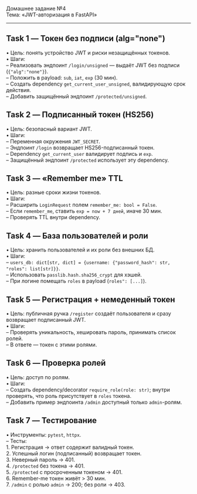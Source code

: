 Домашнее задание №4  
Тема: «JWT-авторизация в FastAPI» 

-------------------------------------------------------------------
## Task 1 — Токен без подписи (alg="none")  
• Цель: понять устройство JWT и риски незащищённых токенов.  
• Шаги:  
  – Реализовать эндпоинт `/login/unsigned` — выдаёт JWT без подписи (`{"alg":"none"}`).  
  – Положить в payload: `sub`, `iat`, `exp` (30 мин).  
  – Создать dependency `get_current_user_unsigned`, валидирующую срок действия.  
  – Добавить защищённый эндпоинт `/protected/unsigned`.

## Task 2 — Подписанный токен (HS256)  
• Цель: безопасный вариант JWT.  
• Шаги:  
  – Переменная окружения `JWT_SECRET`.  
  – Эндпоинт `/login` возвращает HS256-подписанный токен.  
  – Dependency `get_current_user` валидирует подпись и `exp`.  
  – Защищённый эндпоинт `/protected` использует эту dependency.

## Task 3 — «Remember me» TTL  
• Цель: разные сроки жизни токенов.  
• Шаги:  
  – Расширить `LoginRequest` полем `remember_me: bool = False`.  
  – Если `remember_me`, ставить `exp = now + 7 дней`, иначе 30 мин.  
  – Проверять TTL внутри dependency.

## Task 4 — База пользователей и роли  
• Цель: хранить пользователей и их роли без внешних БД.  
• Шаги:  
  – `users_db: dict[str, dict] = {username: {"password_hash": str, "roles": list[str]}}`.  
  – Использовать `passlib.hash.sha256_crypt` для хэшей.  
  – При логине помещать `roles` в payload (`roles": [...]`).

## Task 5 — Регистрация + немеденный токен  
• Цель: публичная ручка `/register` создаёт пользователя и сразу возвращает подписанный JWT.  
• Шаги:  
  – Проверять уникальность, хешировать пароль, принимать список ролей.  
  – В ответе — токен с этими ролями.

## Task 6 — Проверка ролей  
• Цель: доступ по ролям.  
• Шаги:  
  – Создать dependency/decorator `require_role(role: str)`; внутри проверять, что роль присутствует в `roles` токена.  
  – Добавить пример эндпоинта `/admin` доступный только `admin`-ролям.

## Task 7 — Тестирование  
• Инструменты: `pytest`, `httpx`.  
  – Тесты:  
    1. Регистрация → ответ содержит валидный токен.  
    2. Успешный логин (подписанный) возвращает токен.  
    3. Неверный пароль → 401.  
    4. `/protected` без токена → 401.  
    5. `/protected` с просроченным токеном → 401.  
    6. Remember-me токен живёт > 30 мин.  
    7. `/admin` c ролью `admin` → 200; без роли → 403.
